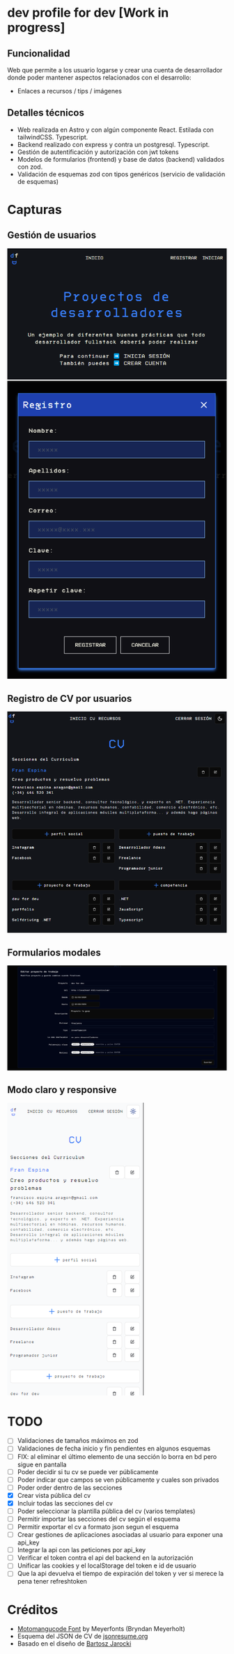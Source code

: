 # dev profile for dev [Work in progress]
## Funcionalidad
Web que permite a los usuario logarse y crear una cuenta de desarrollador donde poder mantener aspectos relacionados con el desarrollo: 
 - Enlaces a recursos / tips / imágenes

## Detalles técnicos
- Web realizada en Astro y con algún componente React. Estilada con tailwindCSS. Typescript.
- Backend realizado con express y contra un postgresql. Typescript.
- Gestión de autentificación y autorización con jwt tokens
- Modelos de formularios (frontend) y base de datos (backend) validados con zod.
- Validación de esquemas zod con tipos genéricos (servicio de validación de esquemas)

# Capturas
## Gestión de usuarios
![Pantalla de inicio](./resources/home.png)
![Registro de usuarios](./resources/register.png)
## Registro de CV por usuarios
![CV](./resources/cv.png)
## Formularios modales
![Modales](./resources/modal.png)
## Modo claro y responsive
![Modo claro y responsive](./resources/light.png)

# TODO
- [ ] Validaciones de tamaños máximos en zod
- [ ] Validaciones de fecha inicio y fin pendientes en algunos esquemas
- [ ] FIX: al eliminar el último elemento de una sección lo borra en bd pero sigue en pantalla
- [ ] Poder decidir si tu cv se puede ver públicamente
- [ ] Poder indicar que campos se ven públicamente y cuales son privados
- [ ] Poder order dentro de las secciones
- [x] Crear vista pública del cv
- [x] Incluir todas las secciones del cv
- [ ] Poder seleccionar la plantilla pública del cv (varios templates)
- [ ] Permitir importar las secciones del cv según el esquema
- [ ] Permitir exportar el cv a formato json segun el esquema 
- [ ] Crear gestiones de aplicaciones asociadas al usuario para exponer una api_key
- [ ] Integrar la api con las peticiones por api_key
- [ ] Verificar el token contra el api del backend en la autorización
- [ ] Unificar las cookies y el localStorage del token e id de usuario
- [ ] Que la api devuelva el tiempo de expiración del token y ver si merece la pena tener refreshtoken
      
# Créditos
- [Motomangucode Font](https://www.fontspace.com/Motomang-font-f101909)  by Meyerfonts (Bryndan Meyerholt)
- Esquema del JSON de CV de [jsonresume.org](https://jsonresume.org)
- Basado en el diseño de [Bartosz Jarocki](https://github.com/BartoszJarocki/cv)
